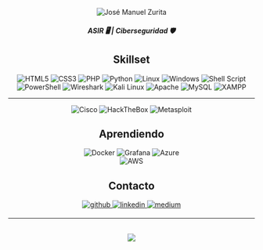 <p align="center">
<a><img src="https://readme-typing-svg.demolab.com?font=Fira+Code&size=40&pause=1000&color=CD5C5C&center=true&vCenter=true&repeat=false&random=false&width=435&lines=Jos%C3%A9+Manuel+Zurita" alt="José Manuel Zurita" /></a></p>
  
###### **<div align="center">ASIR 🖥️ | Ciberseguridad 🛡️</div>**  

## <div align="center">Skillset</div>

<div align="center">

  ![HTML5](https://img.shields.io/badge/html5-%23E34F26.svg?style=for-the-badge&logo=html5&logoColor=white)
  ![CSS3](https://img.shields.io/badge/css3-%231572B6.svg?style=for-the-badge&logo=css3&logoColor=white)
  ![PHP](https://img.shields.io/badge/php-%23777BB4.svg?style=for-the-badge&logo=php&logoColor=white)
  ![Python](https://img.shields.io/badge/python-3670A0?style=for-the-badge&logo=python&logoColor=ffdd54)
  ![Linux](https://img.shields.io/badge/Linux-FCC624?style=for-the-badge&logo=linux&logoColor=black)
  ![Windows](https://img.shields.io/badge/Windows-0078D6?style=for-the-badge&logo=windows&logoColor=white)
  ![Shell Script](https://img.shields.io/badge/shell_script-%23121011.svg?style=for-the-badge&logo=gnu-bash&logoColor=white)
  ![PowerShell](https://img.shields.io/badge/PowerShell-%235391FE.svg?style=for-the-badge&logo=powershell&logoColor=white)
  ![Wireshark](https://img.shields.io/badge/Wireshark-1679A7.svg?style=for-the-badge&logo=Wireshark&logoColor=white)
  ![Kali Linux](https://img.shields.io/badge/Kali%20Linux-557C94.svg?style=for-the-badge&logo=Kali-Linux&logoColor=white)
  ![Apache](https://img.shields.io/badge/apache-%23D42029.svg?style=for-the-badge&logo=apache&logoColor=white)
  ![MySQL](https://img.shields.io/badge/mysql-4479A1.svg?style=for-the-badge&logo=mysql&logoColor=white)
  ![XAMPP](https://img.shields.io/badge/XAMPP-FB7A24.svg?style=for-the-badge&logo=XAMPP&logoColor=white)
  
  ---
  
  ![Cisco](https://img.shields.io/badge/cisco-%23049fd9.svg?style=for-the-badge&logo=cisco&logoColor=black)
  ![HackTheBox](https://img.shields.io/badge/Hack%20The%20Box-9FEF00.svg?style=for-the-badge&logo=Hack-The-Box&logoColor=black)
  ![Metasploit](https://img.shields.io/badge/Metasploit-2596CD.svg?style=for-the-badge&logo=Metasploit&logoColor=white)
  
</div>  

## <div align="center">Aprendiendo</div>

<div align="center">

  ![Docker](https://img.shields.io/badge/docker-%230db7ed.svg?style=for-the-badge&logo=docker&logoColor=white)
  ![Grafana](https://img.shields.io/badge/grafana-%23F46800.svg?style=for-the-badge&logo=grafana&logoColor=white)
  ![Azure](https://img.shields.io/badge/Microsoft%20Azure-0078D4.svg?style=for-the-badge&logo=Microsoft-Azure&logoColor=white)  
  ![AWS](https://img.shields.io/badge/Amazon%20AWS-232F3E.svg?style=for-the-badge&logo=Amazon-AWS&logoColor=white)

</div>  

## <div align="center">Contacto</div>
<div align="center">
  <a href="https://github.com/JoseZurita1991" target="_blank">
  <img src=https://img.shields.io/badge/github-%2324292e.svg?&style=for-the-badge&logo=github&logoColor=white alt=github style="margin-bottom: 5px;" />
  </a>
  <a href="https://linkedin.com/in/https://www.linkedin.com/in/jose-zurita/" target="_blank">
  <img src=https://img.shields.io/badge/linkedin-%231E77B5.svg?&style=for-the-badge&logo=linkedin&logoColor=white alt=linkedin style="margin-bottom: 5px;" />
  </a>
  <a href="https://medium.com/https://medium.com/@josezurita1991" target="_blank">
  <img src=https://img.shields.io/badge/medium-%23292929.svg?&style=for-the-badge&logo=medium&logoColor=white alt=medium style="margin-bottom: 5px;" />
  </a>  
</div>


---

<br>
<tr><td valign="top" width="50%">

</td><td valign="top" width="50%">

<div align="center"><img src="https://github-readme-stats.vercel.app/api/top-langs/?username=JoseZurita1991&hide_border=true&layout=compact" align="center" /></div>

</td></tr>  
</td><br>
